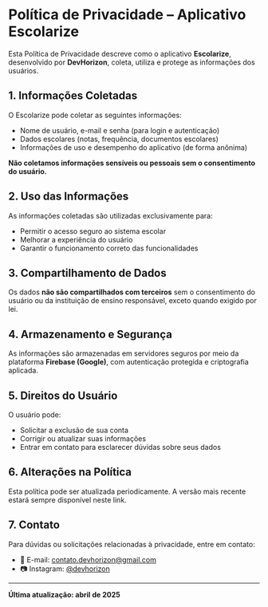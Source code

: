 # Política de Privacidade – Aplicativo Escolarize

Esta Política de Privacidade descreve como o aplicativo **Escolarize**, desenvolvido por **DevHorizon**, coleta, utiliza e protege as informações dos usuários.

## 1. Informações Coletadas

O Escolarize pode coletar as seguintes informações:
- Nome de usuário, e-mail e senha (para login e autenticação)
- Dados escolares (notas, frequência, documentos escolares)
- Informações de uso e desempenho do aplicativo (de forma anônima)

**Não coletamos informações sensíveis ou pessoais sem o consentimento do usuário.**

## 2. Uso das Informações

As informações coletadas são utilizadas exclusivamente para:
- Permitir o acesso seguro ao sistema escolar
- Melhorar a experiência do usuário
- Garantir o funcionamento correto das funcionalidades

## 3. Compartilhamento de Dados

Os dados **não são compartilhados com terceiros** sem o consentimento do usuário ou da instituição de ensino responsável, exceto quando exigido por lei.

## 4. Armazenamento e Segurança

As informações são armazenadas em servidores seguros por meio da plataforma **Firebase (Google)**, com autenticação protegida e criptografia aplicada.

## 5. Direitos do Usuário

O usuário pode:
- Solicitar a exclusão de sua conta
- Corrigir ou atualizar suas informações
- Entrar em contato para esclarecer dúvidas sobre seus dados

## 6. Alterações na Política

Esta política pode ser atualizada periodicamente. A versão mais recente estará sempre disponível neste link.

## 7. Contato

Para dúvidas ou solicitações relacionadas à privacidade, entre em contato:

- 📧 E-mail: contato.devhorizon@gmail.com  
- 📷 Instagram: [@devhorizon](https://instagram.com/devhorizon)

---

**Última atualização: abril de 2025**
